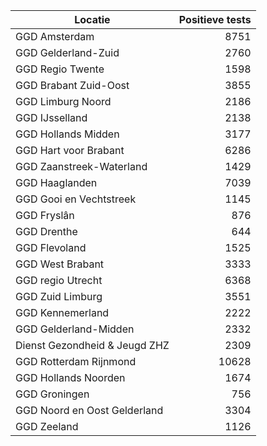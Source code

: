 | Locatie | Positieve tests |
|---------|----------------:|
| GGD Amsterdam                            |  8751 |
| GGD Gelderland-Zuid                      |  2760 |
| GGD Regio Twente                         |  1598 |
| GGD Brabant Zuid-Oost                    |  3855 |
| GGD Limburg Noord                        |  2186 |
| GGD IJsselland                           |  2138 |
| GGD Hollands Midden                      |  3177 |
| GGD Hart voor Brabant                    |  6286 |
| GGD Zaanstreek-Waterland                 |  1429 |
| GGD Haaglanden                           |  7039 |
| GGD Gooi en Vechtstreek                  |  1145 |
| GGD Fryslân                              |   876 |
| GGD Drenthe                              |   644 |
| GGD Flevoland                            |  1525 |
| GGD West Brabant                         |  3333 |
| GGD regio Utrecht                        |  6368 |
| GGD Zuid Limburg                         |  3551 |
| GGD Kennemerland                         |  2222 |
| GGD Gelderland-Midden                    |  2332 |
| Dienst Gezondheid & Jeugd ZHZ            |  2309 |
| GGD Rotterdam Rijnmond                   | 10628 |
| GGD Hollands Noorden                     |  1674 |
| GGD Groningen                            |   756 |
| GGD Noord en Oost Gelderland             |  3304 |
| GGD Zeeland                              |  1126 |
